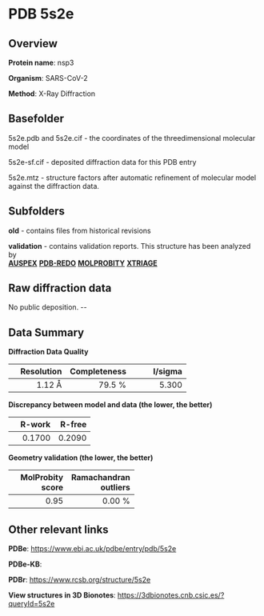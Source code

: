 # PDB 5s2e

## Overview

**Protein name**: nsp3

**Organism**: SARS-CoV-2

**Method**: X-Ray Diffraction



## Basefolder

5s2e.pdb and 5s2e.cif - the coordinates of the threedimensional molecular model

5s2e-sf.cif - deposited diffraction data for this PDB entry

5s2e.mtz - structure factors after automatic refinement of molecular model against the diffraction data.

## Subfolders



**old** - contains files from historical revisions

**validation** - contains validation reports. This structure has been analyzed by <br>[**AUSPEX**](https://github.com/thorn-lab/coronavirus_structural_task_force/tree/master/pdb/nsp3/SARS-CoV-2/5s2e/validation/auspex) [**PDB-REDO**](https://github.com/thorn-lab/coronavirus_structural_task_force/tree/master/pdb/nsp3/SARS-CoV-2/5s2e/validation/pdb-redo) [**MOLPROBITY**](https://github.com/thorn-lab/coronavirus_structural_task_force/tree/master/pdb/nsp3/SARS-CoV-2/5s2e/validation/molprobity) [**XTRIAGE**](https://github.com/thorn-lab/coronavirus_structural_task_force/blob/master/pdb/nsp3/SARS-CoV-2/5s2e/validation/Xtriage_output.log)  



## Raw diffraction data

No public deposition. --<br> 

## Data Summary
**Diffraction Data Quality**

|   | Resolution | Completeness| I/sigma |
|---|-------------:|----------------:|--------------:|
|   |1.12 Å|79.5  %|<img width=50/>5.300|

**Discrepancy between model and data (the lower, the better)**

|   | **R-work**| **R-free**   
|---|-------------:|----------------:|           
||  0.1700|  0.2090|

**Geometry validation (the lower, the better)**

|   |**MolProbity<br>score**| **Ramachandran<br>outliers** 
|---|-------------:|----------------:|
||  0.95|  0.00 %|

 

 



## Other relevant links 
**PDBe**:  https://www.ebi.ac.uk/pdbe/entry/pdb/5s2e

**PDBe-KB**:  
 
**PDBr**: https://www.rcsb.org/structure/5s2e 

**View structures in 3D Bionotes**: https://3dbionotes.cnb.csic.es/?queryId=5s2e

